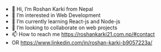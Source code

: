 - 👋 Hi, I’m Roshan Karki from Nepal
- 👀 I’m interested in Web Development 
- 🌱 I’m currently learning React-js and Node-js
- 💞️ I’m looking to collaborate on web projects
- 📫 How to reach me https://roshankarki21.com.np/#contact
- OR https://www.linkedin.com/in/roshan-karki-b9057223a/

<!---
roshan2057/roshan2057 is a ✨ special ✨ repository because its `README.md` (this file) appears on your GitHub profile.
You can click the Preview link to take a look at your changes.
--->
